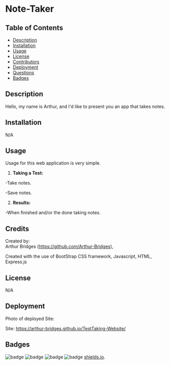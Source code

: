 # Note-Taker

## Table of Contents
- [Description](#description)
- [Installation](#installation)
- [Usage](#usage)
- [License](#license)
- [Contributors](#contributors)
- [Deployment](#deployment)
- [Questions](#questions)
- [Badges](#badges)

## Description

Hello, my name is Arthur, and I'd like to present you an app that takes notes.

## Installation

N/A

## Usage

Usage for this web application is very simple. 

1. **Taking a Test:**

-Take notes.

-Save notes.

2. **Results:**

-When finished and/or the done taking notes. 



## Credits

Created by:   
Arthur Bridges (https://github.com/Arthur-Bridges),     
  

Created with the use of BootStrap CSS framework, Javascript, HTML, Express.js

## License

N/A

## Deployment

Photo of deployed Site: 

Site: https://arthur-bridges.github.io/TestTaking-Website/


## Badges


![badge](https://img.shields.io/badge/Arthurs%20badge-2EB107)
![badge](https://img.shields.io/badge/40%-HTML-FF704D)
![badge](https://img.shields.io/badge/5%-CSS-61CCD2)
![badge](https://img.shields.io/badge/55%-JavaScript-FF700B)
[shields.io](https://shields.io/).
